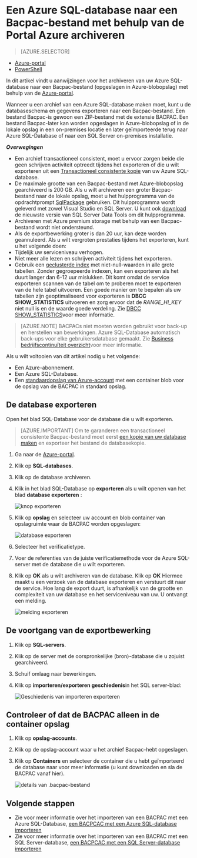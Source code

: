 <properties
    pageTitle="Een Azure SQL-database naar een Bacpac-bestand met behulp van de Portal Azure archiveren"
    description="Een Azure SQL-database naar een Bacpac-bestand met behulp van de Portal Azure archiveren"
    services="sql-database"
    documentationCenter=""
    authors="stevestein"
    manager="jhubbard"
    editor=""/>

<tags
    ms.service="sql-database"
    ms.devlang="NA"
    ms.date="08/15/2016"
    ms.author="sstein"
    ms.workload="data-management"
    ms.topic="article"
    ms.tgt_pltfrm="NA"/>


# <a name="archive-an-azure-sql-database-to-a-bacpac-file-using-the-azure-portal"></a>Een Azure SQL-database naar een Bacpac-bestand met behulp van de Portal Azure archiveren

> [AZURE.SELECTOR]
- [Azure-portal](sql-database-export.md)
- [PowerShell](sql-database-export-powershell.md)

In dit artikel vindt u aanwijzingen voor het archiveren van uw Azure SQL-database naar een Bacpac-bestand (opgeslagen in Azure-blobopslag) met behulp van de [Azure-portal](https://portal.azure.com).

Wanneer u een archief van een Azure SQL-database maken moet, kunt u de databaseschema en gegevens exporteren naar een Bacpac-bestand. Een bestand Bacpac-is gewoon een ZIP-bestand met de extensie BACPAC. Een bestand Bacpac-later kan worden opgeslagen in Azure-blobopslag of in de lokale opslag in een on-premises locatie en later geïmporteerde terug naar Azure SQL-Database of naar een SQL Server on-premises installatie. 

***Overwegingen***

- Een archief transactioneel consistent, moet u ervoor zorgen beide die geen schrijven activiteit optreedt tijdens het exporteren of die u wilt exporteren uit een [Transactioneel consistente kopie](sql-database-copy.md) van uw Azure SQL-database.
- De maximale grootte van een Bacpac-bestand met Azure-blobopslag gearchiveerd is 200 GB. Als u wilt archiveren een groter Bacpac-bestand naar de lokale opslag, moet u het hulpprogramma van de opdrachtprompt [SqlPackage](https://msdn.microsoft.com/library/hh550080.aspx) gebruiken. Dit hulpprogramma wordt geleverd met zowel Visual Studio en SQL Server. U kunt ook [download](https://msdn.microsoft.com/library/mt204009.aspx) de nieuwste versie van SQL Server Data Tools om dit hulpprogramma.
- Archiveren met Azure premium storage met behulp van een Bacpac-bestand wordt niet ondersteund.
- Als de exportbewerking groter is dan 20 uur, kan deze worden geannuleerd. Als u wilt vergroten prestaties tijdens het exporteren, kunt u het volgende doen:
 - Tijdelijk uw serviceniveau verhogen.
 - Niet meer alle lezen en schrijven activiteit tijdens het exporteren.
 - Gebruik een [geclusterde index](https://msdn.microsoft.com/library/ms190457.aspx) met niet-null-waarden in alle grote tabellen. Zonder gegroepeerde indexen, kan een exporteren als het duurt langer dan 6-12 uur mislukken. Dit komt omdat de service exporteren scannen van de tabel om te proberen moet te exporteren van de hele tabel uitvoeren. Een goede manier om te bepalen als uw tabellen zijn geoptimaliseerd voor exporteren is **DBCC SHOW_STATISTICS** uitvoeren en zorg ervoor dat de *RANGE_HI_KEY* niet null is en de waarde goede verdeling. Zie [DBCC SHOW_STATISTICS](https://msdn.microsoft.com/library/ms174384.aspx)voor meer informatie.


> [AZURE.NOTE] BACPACs niet moeten worden gebruikt voor back-up en herstellen van bewerkingen. Azure SQL-Database automatisch back-ups voor elke gebruikersdatabase gemaakt. Zie [Business bedrijfscontinuïteit overzicht](sql-database-business-continuity.md)voor meer informatie.

Als u wilt voltooien van dit artikel nodig u het volgende:

- Een Azure-abonnement.
- Een Azure SQL-Database. 
- Een [standaardopslag van Azure-account](../storage/storage-create-storage-account.md) met een container blob voor de opslag van de BACPAC in standard opslag.

## <a name="export-your-database"></a>De database exporteren

Open het blad SQL-Database voor de database die u wilt exporteren.

> [AZURE.IMPORTANT] Om te garanderen een transactioneel consistente Bacpac-bestand moet eerst [een kopie van uw database maken](sql-database-copy.md) en exporteer het bestand de databasekopie. 

1.  Ga naar de [Azure-portal](https://portal.azure.com).
2.  Klik op **SQL-databases**.
3.  Klik op de database archiveren.
4.  Klik in het blad SQL-Database op **exporteren** als u wilt openen van het blad **database exporteren** :

    ![knop exporteren][1]

5.  Klik op **opslag** en selecteer uw account en blob container van opslagruimte waar de BACPAC worden opgeslagen:

    ![database exporteren][2]

6. Selecteer het verificatietype. 
7.  Voer de referenties van de juiste verificatiemethode voor de Azure SQL-server met de database die u wilt exporteren.
8.  Klik op **OK** als u wilt archiveren van de database. Klik op **OK** Hiermee maakt u een verzoek van de database exporteren en verstuurt dit naar de service. Hoe lang de export duurt, is afhankelijk van de grootte en complexiteit van uw database en het serviceniveau van uw. U ontvangt een melding.

    ![melding exporteren][3]

## <a name="monitor-the-progress-of-the-export-operation"></a>De voortgang van de exportbewerking

1.  Klik op **SQL-servers**.
2.  Klik op de server met de oorspronkelijke (bron)-database die u zojuist gearchiveerd.
3.  Schuif omlaag naar bewerkingen.
4.  Klik op **importeren/exporteren geschiedenis**in het SQL server-blad:

    ![Geschiedenis van importeren exporteren][4]

## <a name="verify-the-bacpac-is-in-your-storage-container"></a>Controleer of dat de BACPAC alleen in de container opslag

1.  Klik op **opslag-accounts**.
2.  Klik op de opslag-account waar u het archief Bacpac-hebt opgeslagen.
3.  Klik op **Containers** en selecteer de container die u hebt geïmporteerd de database naar voor meer informatie (u kunt downloaden en sla de BACPAC vanaf hier).

    ![details van .bacpac-bestand][5]  

## <a name="next-steps"></a>Volgende stappen

- Zie voor meer informatie over het importeren van een BACPAC met een Azure SQL-Database, [een BACPCAC met een Azure SQL-database importeren](sql-database-import.md)
- Zie voor meer informatie over het importeren van een BACPAC met een SQL Server-database, [een BACPCAC met een SQL Server-database importeren](https://msdn.microsoft.com/library/hh710052.aspx)



<!--Image references-->
[1]: ./media/sql-database-export/export.png
[2]: ./media/sql-database-export/export-blade.png
[3]: ./media/sql-database-export/export-notification.png
[4]: ./media/sql-database-export/export-history.png
[5]: ./media/sql-database-export/bacpac-archive.png

